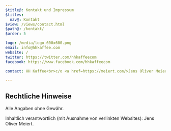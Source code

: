 ```yaml
---
$title@: Kontakt und Impressum
$titles:
  nav@: Kontakt
$view: /views/contact.html
$path@: /kontakt/
$order: 5

logo: /media/logo-600x600.png
email: info@hhkaffee.com
website: /
twitter: https://twitter.com/hhkaffeecom
facebook: https://www.facebook.com/hhkaffeecom

contact: HH Kaffee<br>c/o <a href=https://meiert.com/>Jens Oliver Meiert</a><br>Schwalbenplatz<br>22307 Hamburg<br><a href=tel:+49-157-50117717>0157-50117717</a>

---
```

## Rechtliche Hinweise</h2>

Alle Angaben ohne Gewähr.

Inhaltlich verantwortlich (mit Ausnahme von verlinkten Websites): Jens Oliver Meiert.
